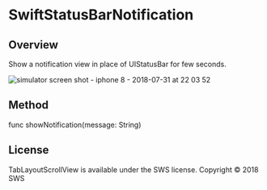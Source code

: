 # SwiftStatusBarNotification

Overview
-----------------------------------------------------------

Show a notification view in place of UIStatusBar for few seconds.

![simulator screen shot - iphone 8 - 2018-07-31 at 22 03 52](https://user-images.githubusercontent.com/29559662/43474186-c853d2c8-950f-11e8-9f64-054105b49bfe.png)


Method
-----------------------------------------------------------

func showNotification(message: String)


License
-----------------------------------------------------------

TabLayoutScrollView is available under the SWS license. Copyright © 2018 SWS
